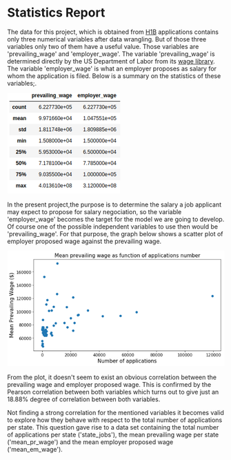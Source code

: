 # Statistics Report

The data for this project, which is obtained 
from [H1B](https://www.foreignlaborcert.doleta.gov/pdf/PerformanceData/2017/H-1B_Disclosure_Data_FY17.xlsx) 
applications contains only three numerical variables after data wrangling. But of those three variables only two of them have a
useful value. Those variables are 'prevailing_wage' and 'employer_wage'. The variable 'prevailing_wage' is determined 
directly by the US Department of Labor from its [wage library](http://www.flcdatacenter.com/OesWizardStart.aspx). 
The variable 'employer_wage' is what an employer proposes as salary for whom the application is filed. Below is a summary on the statistics of these variables;.

![](./Figures/summary_statistics.png)

In the present project,the purpose is to determine the salary a job applicant may expect to propose for salary negociation, so
the variable 'employer_wage' becomes the target for the model we are going to develop. Of course one of the possible independent variables to use then would be 'prevailing_wage'. For that purpose, the graph below shows a scatter plot of employer proposed wage against the prevailing wage.

![](./Figures/scatter_preveailing_wage_mean_applications.png)

From the plot, it doesn't seem to exist an obvious correlation between the prevailing wage and employer proposed wage. This is confirmed by the Pearson correlation between both variables which turns out to give just an 18.88% degree of correlation between both variables.

Not finding a strong correlation for the mentioned variables it becomes valid to explore how they behave with respect to the total number of applications per state. This question gave rise to a data set containing the total number of applications per state ('state_jobs'), the mean prevailing wage per state ('mean_pr_wage') and the mean employer proposed wage ('mean_em_wage').
